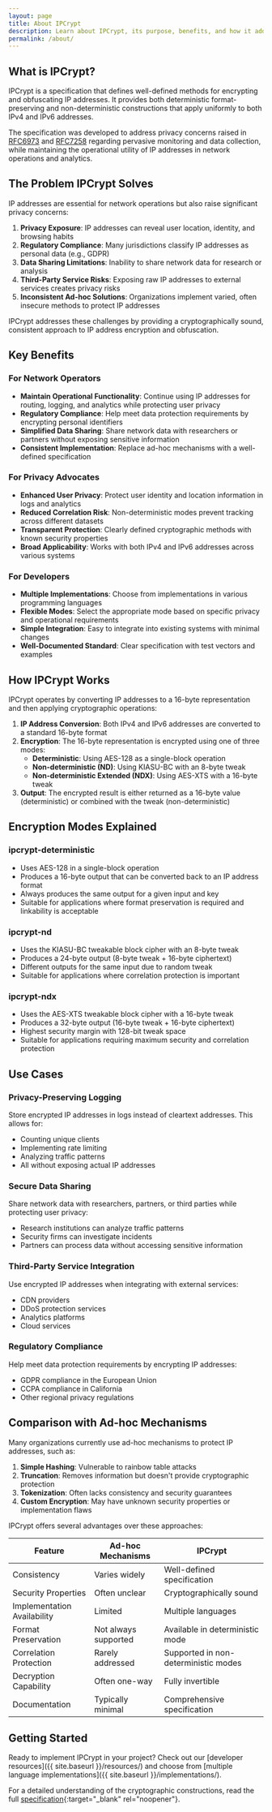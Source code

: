 ```yaml
---
layout: page
title: About IPCrypt
description: Learn about IPCrypt, its purpose, benefits, and how it addresses privacy concerns in network operations and analytics.
permalink: /about/
---
```


## What is IPCrypt?

IPCrypt is a specification that defines well-defined methods for encrypting and obfuscating IP addresses. It provides both deterministic format-preserving and non-deterministic constructions that apply uniformly to both IPv4 and IPv6 addresses.

The specification was developed to address privacy concerns raised in [RFC6973](https://datatracker.ietf.org/doc/html/rfc6973) and [RFC7258](https://datatracker.ietf.org/doc/html/rfc7258) regarding pervasive monitoring and data collection, while maintaining the operational utility of IP addresses in network operations and analytics.

## The Problem IPCrypt Solves

IP addresses are essential for network operations but also raise significant privacy concerns:

1. **Privacy Exposure**: IP addresses can reveal user location, identity, and browsing habits
2. **Regulatory Compliance**: Many jurisdictions classify IP addresses as personal data (e.g., GDPR)
3. **Data Sharing Limitations**: Inability to share network data for research or analysis
4. **Third-Party Service Risks**: Exposing raw IP addresses to external services creates privacy risks
5. **Inconsistent Ad-hoc Solutions**: Organizations implement varied, often insecure methods to protect IP addresses

IPCrypt addresses these challenges by providing a cryptographically sound, consistent approach to IP address encryption and obfuscation.

## Key Benefits

### For Network Operators

- **Maintain Operational Functionality**: Continue using IP addresses for routing, logging, and analytics while protecting user privacy
- **Regulatory Compliance**: Help meet data protection requirements by encrypting personal identifiers
- **Simplified Data Sharing**: Share network data with researchers or partners without exposing sensitive information
- **Consistent Implementation**: Replace ad-hoc mechanisms with a well-defined specification

### For Privacy Advocates

- **Enhanced User Privacy**: Protect user identity and location information in logs and analytics
- **Reduced Correlation Risk**: Non-deterministic modes prevent tracking across different datasets
- **Transparent Protection**: Clearly defined cryptographic methods with known security properties
- **Broad Applicability**: Works with both IPv4 and IPv6 addresses across various systems

### For Developers

- **Multiple Implementations**: Choose from implementations in various programming languages
- **Flexible Modes**: Select the appropriate mode based on specific privacy and operational requirements
- **Simple Integration**: Easy to integrate into existing systems with minimal changes
- **Well-Documented Standard**: Clear specification with test vectors and examples

## How IPCrypt Works

IPCrypt operates by converting IP addresses to a 16-byte representation and then applying cryptographic operations:

1. **IP Address Conversion**: Both IPv4 and IPv6 addresses are converted to a standard 16-byte format
2. **Encryption**: The 16-byte representation is encrypted using one of three modes:
   - **Deterministic**: Using AES-128 as a single-block operation
   - **Non-deterministic (ND)**: Using KIASU-BC with an 8-byte tweak
   - **Non-deterministic Extended (NDX)**: Using AES-XTS with a 16-byte tweak
3. **Output**: The encrypted result is either returned as a 16-byte value (deterministic) or combined with the tweak (non-deterministic)

## Encryption Modes Explained

### ipcrypt-deterministic

- Uses AES-128 in a single-block operation
- Produces a 16-byte output that can be converted back to an IP address format
- Always produces the same output for a given input and key
- Suitable for applications where format preservation is required and linkability is acceptable

### ipcrypt-nd

- Uses the KIASU-BC tweakable block cipher with an 8-byte tweak
- Produces a 24-byte output (8-byte tweak + 16-byte ciphertext)
- Different outputs for the same input due to random tweak
- Suitable for applications where correlation protection is important

### ipcrypt-ndx

- Uses the AES-XTS tweakable block cipher with a 16-byte tweak
- Produces a 32-byte output (16-byte tweak + 16-byte ciphertext)
- Highest security margin with 128-bit tweak space
- Suitable for applications requiring maximum security and correlation protection

## Use Cases

### Privacy-Preserving Logging

Store encrypted IP addresses in logs instead of cleartext addresses. This allows for:
- Counting unique clients
- Implementing rate limiting
- Analyzing traffic patterns
- All without exposing actual IP addresses

### Secure Data Sharing

Share network data with researchers, partners, or third parties while protecting user privacy:
- Research institutions can analyze traffic patterns
- Security firms can investigate incidents
- Partners can process data without accessing sensitive information

### Third-Party Service Integration

Use encrypted IP addresses when integrating with external services:
- CDN providers
- DDoS protection services
- Analytics platforms
- Cloud services

### Regulatory Compliance

Help meet data protection requirements by encrypting IP addresses:
- GDPR compliance in the European Union
- CCPA compliance in California
- Other regional privacy regulations

## Comparison with Ad-hoc Mechanisms

Many organizations currently use ad-hoc mechanisms to protect IP addresses, such as:

1. **Simple Hashing**: Vulnerable to rainbow table attacks
2. **Truncation**: Removes information but doesn't provide cryptographic protection
3. **Tokenization**: Often lacks consistency and security guarantees
4. **Custom Encryption**: May have unknown security properties or implementation flaws

IPCrypt offers several advantages over these approaches:

| Feature                     | Ad-hoc Mechanisms    | IPCrypt                              |
| --------------------------- | -------------------- | ------------------------------------ |
| Consistency                 | Varies widely        | Well-defined specification           |
| Security Properties         | Often unclear        | Cryptographically sound              |
| Implementation Availability | Limited              | Multiple languages                   |
| Format Preservation         | Not always supported | Available in deterministic mode      |
| Correlation Protection      | Rarely addressed     | Supported in non-deterministic modes |
| Decryption Capability       | Often one-way        | Fully invertible                     |
| Documentation               | Typically minimal    | Comprehensive specification          |

## Getting Started

Ready to implement IPCrypt in your project? Check out our [developer resources]({{ site.baseurl }}/resources/) and choose from [multiple language implementations]({{ site.baseurl }}/implementations/).

For a detailed understanding of the cryptographic constructions, read the full [specification](https://jedisct1.github.io/draft-denis-ipcrypt/draft-denis-ipcrypt.html){:target="_blank" rel="noopener"}.